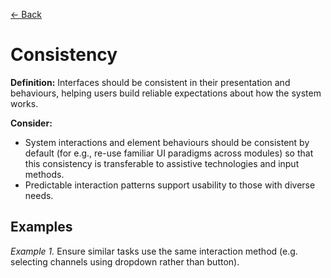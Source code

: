 [← Back](../understandable.md)

# Consistency

**Definition:** Interfaces should be consistent in their presentation and behaviours, helping users build reliable expectations about how the system works.

**Consider:**
* System interactions and element behaviours should be consistent by default (for e.g., re-use familiar UI paradigms across modules) so that this consistency is transferable to assistive technologies and input methods.
* Predictable interaction patterns support usability to those with diverse needs.

## Examples
_Example 1._ Ensure similar tasks use the same interaction method (e.g. selecting channels using dropdown rather than button).
